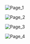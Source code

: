 ![Page_1](https://github.com/AbdulRahmanAzam/cpp-practise/assets/69141440/afd93094-22ba-4703-b340-43b3f84c537e)

![Page_2](https://github.com/AbdulRahmanAzam/cpp-practise/assets/69141440/8c042c50-a4fd-4b62-98c2-79fb98600562)

![Page_3](https://github.com/AbdulRahmanAzam/cpp-practise/assets/69141440/9d909fbb-f294-46c7-9273-e8a2761f24e9)

![Page_4](https://github.com/AbdulRahmanAzam/cpp-practise/assets/69141440/757d33bf-09e0-43e1-a5c2-4fc350f4937c)
